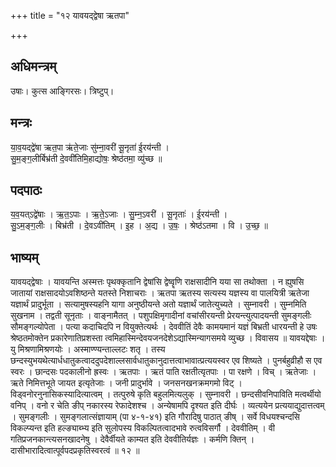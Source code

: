 +++
title = "१२ यावयद्द्वेषा ऋतपा"

+++
## अधिमन्त्रम्
उषाः। कुत्स आङ्गिरसः। त्रिष्टुप्।

## मन्त्रः
या॒व॒यद्द्वे॑षा ऋत॒पा ऋ॑ते॒जाः सु॑म्ना॒वरी॑ सू॒नृता॑ ई॒रय॑न्ती ।  
सु॒म॒ङ्ग॒लीर्बिभ्र॑ती दे॒ववी॑तिमि॒हाद्योषः॒ श्रेष्ठ॑तमा॒ व्यु॑च्छ ॥

## पदपाठः
य॒व॒यत्ऽद्वे॑षाः । ऋ॒त॒ऽपाः । ऋ॒ते॒ऽजाः । सु॒म्न॒ऽवरी॑ । सू॒नृताः॑ । ई॒रय॑न्ती ।  
सु॒ऽम॒ङ्ग॒लीः । बिभ्र॑ती । दे॒वऽवी॑तिम् । इ॒ह । अ॒द्य । उ॒षः॒ । श्रेष्ठ॑ऽतमा । वि । उ॒च्छ॒ ॥

## भाष्यम्
यावयद्द्वेषाः । यावयन्ति अस्मत्तः पृथक्कृतानि द्वेषांसि द्वेष्वॄणि राक्षसादीनि यया सा तथोक्ता । न ह्युषसि जातायां राक्षसादयोऽवशिष्ठन्ते यतस्ते निशाचराः । ऋतपा ऋतस्य सत्यस्य यज्ञस्य वा पालयित्री ऋतेजा यज्ञार्थं प्रादुर्भूता । सत्यामुषस्यहनि यागा अनुष्ठीयन्ते अतो यज्ञार्थं जातेत्युच्यते । सुम्नावरी । सुम्नमिति सुखनाम । तद्वती सूनृताः । वाङ्नामैतत् । पशुपक्षिमृगादीनां वचांसीरयन्ती प्रेरयन्त्युत्पादयन्ती सुमङ्गलीः सौमङ्गल्योपेता । पत्या कदाचिदपि न वियुक्तेत्यर्थः । देववीतिं देवैः कामयमानं यज्ञं बिभ्रती धारयन्ती हे उषः श्रेष्ठतमोक्तेन प्रकारेणातिप्रशस्ता त्वमिहास्मिन्देवयजनदेशेऽद्यास्मिन्यागसमये व्युच्छ । विवासय ॥ यावयद्देषाः । यु मिश्रणामिश्रणयोः । अस्माण्ण्यन्ताल्लटः शतृ । तस्य छन्दस्युभयथेत्यार्धधातुकत्वाददुपदेशाल्लसार्वधातुकानुदात्तत्वाभावात्प्रत्ययस्वर एव शिष्यते । पुनर्बहुव्रीहौ स एव स्वरः । छान्दसः पदकालीनो ह्रस्वः । ऋतपाः । ऋतं पाति रक्षतीत्यृतपाः । पा रक्षणे । विच् । ऋतेजाः । ऋते निमित्तभूते जायत इत्यृतेजाः । जनी प्रादुर्भावे । जनसनखनक्रमगमो विट् । विड्वनोरनुनासिकस्यादित्यात्वम् । तत्पुरुषे कृति बहुलमित्यलुक् । सुम्नावरी । छन्दसीवनिपाविति मत्वर्थीयो वनिप् । वनो र चेति ङीप् नकारस्य रेफादेशश्च । अन्येषामपि दृश्यत इति दीर्घः । व्यत्ययेन प्रत्ययाद्युदात्तत्वम् । सुमङ्गलीः । सुमङ्गलात्संज्ञायाम् (पा ४-१-४१) इति गौरादिषु पाठात् ङीष् । सर्वे विधयश्चन्दसि विकल्प्यन्त इति हल्ङ्याब्भ्य इति सुलोपस्य विकल्पितत्वादभावे रुत्वविसर्गौ । देववीतिम् । वी गतिप्रजनकान्त्यसनखादनेषु । देवैर्वीयते काम्यत इति देववीतिर्यज्ञः । कर्मणि क्तिन् । दासीभारादित्वात्पूर्वपदप्रकृतिस्वरत्वं ॥ १२ ॥